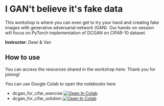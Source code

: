 # I GAN't believe it's fake data
This workshop is where you can even get to try your hand and creating fake images with generative adversarial network (GAN). Our hands-on session will focus on PyTorch implementation of DCGAN on CIFAR-10 dataset.  

**Instructor**: Dewi & Van

## How to use


You can access the resources shared in the workshop here. Thank you for joining!

You can use Google Colab to open the notebooks here

- dcgan_for_cifar_exercise [![Open In Colab](https://colab.research.google.com/assets/colab-badge.svg)](https://colab.research.google.com/github/MLDA-NTU/workshops-2021-22/blob/main/S2_02_GANs/dcgan_for_cifar_exercise.ipynb)
- dcgan_for_cifar_solution [![Open In Colab](https://colab.research.google.com/assets/colab-badge.svg)](https://colab.research.google.com/github/MLDA-NTU/workshops-2021-22/blob/main/S2_02_GANs/dcgan_for_cifar_solution.ipynb)
